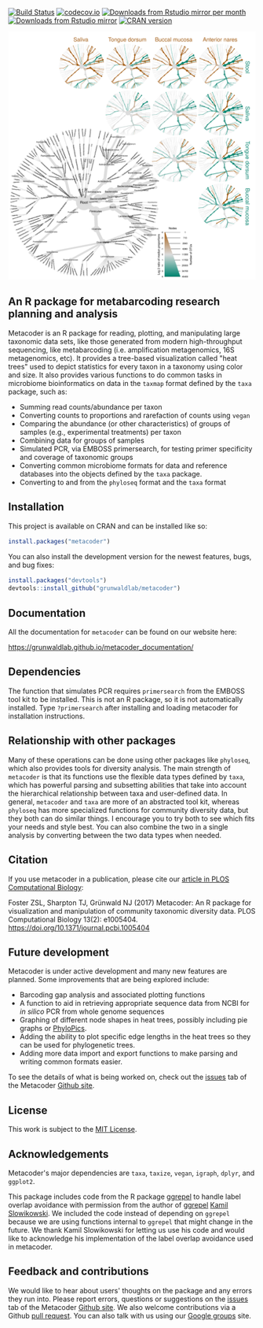 
<!-- README.md is generated from README.Rmd. Please edit that file -->
[![Build Status](https://travis-ci.org/grunwaldlab/metacoder.png?branch=master)](https://travis-ci.org/grunwaldlab/metacoder?branch=master) [![codecov.io](https://codecov.io/github/grunwaldlab/metacoder/coverage.svg?branch=master)](https://codecov.io/github/grunwaldlab/metacoder?branch=master) [![Downloads from Rstudio mirror per month](http://cranlogs.r-pkg.org/badges/metacoder)](http://www.r-pkg.org/pkg/metacoder) [![Downloads from Rstudio mirror](http://cranlogs.r-pkg.org/badges/grand-total/metacoder)](http://www.r-pkg.org/pkg/metacoder) [![CRAN version](http://www.r-pkg.org/badges/version/metacoder)](https://cran.r-project.org/package=metacoder)

![](man/figures/readme_figure.png)

An R package for metabarcoding research planning and analysis
-------------------------------------------------------------

Metacoder is an R package for reading, plotting, and manipulating large taxonomic data sets, like those generated from modern high-throughput sequencing, like metabarcoding (i.e. amplification metagenomics, 16S metagenomics, etc). It provides a tree-based visualization called "heat trees" used to depict statistics for every taxon in a taxonomy using color and size. It also provides various functions to do common tasks in microbiome bioinformatics on data in the `taxmap` format defined by the `taxa` package, such as:

-   Summing read counts/abundance per taxon
-   Converting counts to proportions and rarefaction of counts using `vegan`
-   Comparing the abundance (or other characteristics) of groups of samples (e.g., experimental treatments) per taxon
-   Combining data for groups of samples
-   Simulated PCR, via EMBOSS primersearch, for testing primer specificity and coverage of taxonomic groups
-   Converting common microbiome formats for data and reference databases into the objects defined by the `taxa` package.
-   Converting to and from the `phyloseq` format and the `taxa` format

Installation
------------

This project is available on CRAN and can be installed like so:

``` r
install.packages("metacoder")
```

You can also install the development version for the newest features, bugs, and bug fixes:

``` r
install.packages("devtools")
devtools::install_github("grunwaldlab/metacoder")
```

Documentation
-------------

All the documentation for `metacoder` can be found on our website here:

<https://grunwaldlab.github.io/metacoder_documentation/>

Dependencies
------------

The function that simulates PCR requires `primersearch` from the EMBOSS tool kit to be installed. This is not an R package, so it is not automatically installed. Type `?primersearch` after installing and loading metacoder for installation instructions.

Relationship with other packages
--------------------------------

Many of these operations can be done using other packages like `phyloseq`, which also provides tools for diversity analysis. The main strength of `metacoder` is that its functions use the flexible data types defined by `taxa`, which has powerful parsing and subsetting abilities that take into account the hierarchical relationship between taxa and user-defined data. In general, `metacoder` and `taxa` are more of an abstracted tool kit, whereas `phyloseq` has more specialized functions for community diversity data, but they both can do similar things. I encourage you to try both to see which fits your needs and style best. You can also combine the two in a single analysis by converting between the two data types when needed.

Citation
--------

If you use metacoder in a publication, please cite our [article in PLOS Computational Biology](http://journals.plos.org/ploscompbiol/article?id=10.1371/journal.pcbi.1005404):

Foster ZSL, Sharpton TJ, Grünwald NJ (2017) Metacoder: An R package for visualization and manipulation of community taxonomic diversity data. PLOS Computational Biology 13(2): e1005404. <https://doi.org/10.1371/journal.pcbi.1005404>

Future development
------------------

Metacoder is under active development and many new features are planned. Some improvements that are being explored include:

-   Barcoding gap analysis and associated plotting functions
-   A function to aid in retrieving appropriate sequence data from NCBI for *in silico* PCR from whole genome sequences
-   Graphing of different node shapes in heat trees, possibly including pie graphs or [PhyloPics](http://phylopic.org/).
-   Adding the ability to plot specific edge lengths in the heat trees so they can be used for phylogenetic trees.
-   Adding more data import and export functions to make parsing and writing common formats easier.

To see the details of what is being worked on, check out the [issues](https://github.com/grunwaldlab/metacoder/issues) tab of the Metacoder [Github site](https://github.com/grunwaldlab).

License
-------

This work is subject to the [MIT License](https://github.com/grunwaldlab/metacoder/blob/master/LICENSE).

Acknowledgements
----------------

Metacoder's major dependencies are `taxa`, `taxize`, `vegan`, `igraph`, `dplyr`, and `ggplot2`.

This package includes code from the R package [ggrepel](https://github.com/slowkow/ggrepel) to handle label overlap avoidance with permission from the author of [ggrepel](https://github.com/slowkow/ggrepel) [Kamil Slowikowski](https://github.com/slowkow). We included the code instead of depending on `ggrepel` because we are using functions internal to `ggrepel` that might change in the future. We thank Kamil Slowikowski for letting us use his code and would like to acknowledge his implementation of the label overlap avoidance used in metacoder.

Feedback and contributions
--------------------------

We would like to hear about users' thoughts on the package and any errors they run into. Please report errors, questions or suggestions on the [issues](https://github.com/grunwaldlab/metacoder/issues) tab of the Metacoder [Github site](https://github.com/grunwaldlab). We also welcome contributions via a Github [pull request](https://help.github.com/articles/using-pull-requests/). You can also talk with us using our [Google groups](https://groups.google.com/forum/#!forum/metacoder-discussions) site.
